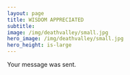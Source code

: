 ```yaml
---
layout: page
title: WISDOM APPRECIATED
subtitle: 
image: /img/deathvalley/small.jpg
hero_image: /img/deathvalley/small.jpg
hero_height: is-large
---
```


Your message was sent.